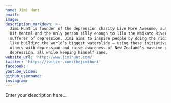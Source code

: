 ```yaml
---
name: Jimi Hunt
email:
image:
description_markdown: >-
  Jimi Hunt is founder of the depression charity Live More Awesome, author of A
  Bit Mental and the only person silly enough to lilo the Waikato River. A
  sufferer of depression, Jimi aims to inspire people by doing the ridiculous –
  like building the world’s biggest waterslide – using these initiatives to help
  others with depression and raise awareness of New Zealand’s massive problem of
  depression, all while keeping himself sane.
website_url: 'http://www.jimihunt.com/'
twitter: 'https://twitter.com/thejimihunt'
facebook:
youtube_video:
github_username:
instagram:
---
```


Enter your description here...
